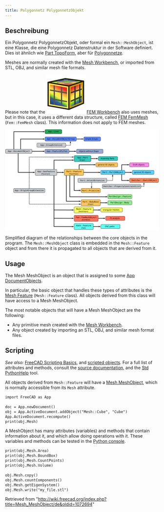 ```yaml
---
title: Polygonnetz PolygonnetzObjekt
---
```


## Beschreibung

Ein Polygonnetz PolygonnetzObjekt, oder formal ein `Mesh::MeshObject`, ist eine Klasse, die eine Polygonnetz Datenstruktur in der Software definiert. Dies ist ähnlich wie [Part TopoForm](/Part_TopoShape/de "Part TopoShape/de"), aber für [Polygonnetze](/Mesh/de "Mesh/de").

Meshes are normally created with the [Mesh Workbench](/Mesh_Workbench "Mesh Workbench"), or imported from STL, OBJ, and similar mesh file formats.

Please note that the ![](/src/assets/images/Workbench_FEM.svg) [FEM Workbench](/FEM_Workbench "FEM Workbench") also uses meshes, but in this case, it uses a different data structure, called [FEM FemMesh](/FEM_Mesh "FEM Mesh") (`Fem::FemMesh` class). This information does not apply to FEM meshes.

![](/src/assets/images/FreeCAD_core_objects.svg)

Simplified diagram of the relationships between the core objects in the program. The `Mesh::MeshObject` class is embedded in the `Mesh::Feature` object and from there it is propagated to all objects that are derived from it.

## Usage

The Mesh MeshObject is an object that is assigned to some [App DocumentObjects](/App_DocumentObject "App DocumentObject").

In particular, the basic object that handles these types of attributes is the [Mesh Feature](/Mesh_Feature "Mesh Feature") (`Mesh::Feature` class). All objects derived from this class will have access to a Mesh MeshObject.

The most notable objects that will have a Mesh MeshObject are the following:

- Any primitive mesh created with the [Mesh Workbench](/Mesh_Workbench "Mesh Workbench").
- Any object created by importing an STL, OBJ, and similar mesh format files.

## Scripting

_See also:_ [FreeCAD Scripting Basics](/FreeCAD_Scripting_Basics "FreeCAD Scripting Basics"), and [scripted objects](/Scripted_objects "Scripted objects"). For a full list of attributes and methods, consult the [source documentation](/Source_documentation "Source documentation"), and the [Std PythonHelp](/Std_PythonHelp "Std PythonHelp") tool.

All objects derived from `Mesh::Feature` will have a [Mesh MeshObject](/Mesh_MeshObject "Mesh MeshObject"), which is normally accessible from its `Mesh` attribute.

```
import FreeCAD as App

doc = App.newDocument()
obj = App.ActiveDocument.addObject("Mesh::Cube", "Cube")
App.ActiveDocument.recompute()
print(obj.Mesh)

```

A MeshObject has many attributes (variables) and methods that contain information about it, and which allow doing operations with it. These variables and methods can be tested in the [Python console](/Python_console "Python console").

```
print(obj.Mesh.Area)
print(obj.Mesh.BoundBox)
print(obj.Mesh.CountPoints)
print(obj.Mesh.Volume)

obj.Mesh.copy()
obj.Mesh.countComponents()
obj.Mesh.getEigenSystem()
obj.Mesh.write("my_file.stl")

```

Retrieved from "<http://wiki.freecad.org/index.php?title=Mesh_MeshObject/de&oldid=1072694>"

